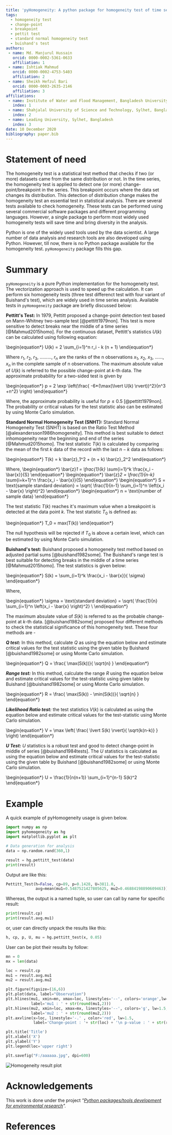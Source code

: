 ```yaml
---
title: 'pyHomogeneity: A python package for homogeneity test of time series data'
tags:
  - homogeneity test
  - change-point
  - breakpoint
  - pettit test
  - standard normal homogeneity test
  - buishand's test
authors:
 - name: Md. Manjurul Hussain
   orcid: 0000-0002-5361-0633
   affiliation: 1
 - name: Ishtiak Mahmud
   orcid: 0000-0002-4753-5403
   affiliation: 2
 - name: Sheikh Hefzul Bari
   orcid: 0000-0003-2635-2146
   affiliation: 3  
affiliations:
 - name: Institute of Water and Flood Management, Bangladesh University of Engineering and Technology, Dhaka, Bangladesh
   index: 1
 - name: Shahjalal University of Science and Technology, Sylhet, Bangladesh
   index: 2
 - name: Leading University, Sylhet, Bangladesh
   index: 3
date: 10 December 2020
bibliography: paper.bib
---
```


# Statement of need
The homogeneity test is a statistical test method that checks if two (or more) datasets came from the same distribution or not. In the time series, the homogeneity test is applied to detect one (or more) change-point/breakpoint in the series. This breakpoint occurs where the data set changes its distribution. This  detection of distribution change makes the homogeneity test an essential test in statistical analysis. There are several tests available to check homogeneity. These tests can be performed using several commercial software packages and different programming languages. However, a single package to perform most widely used homogeneity tests will save time and bring diversity in the analysis.

Python is one of the widely used tools used by the data scientist. A large number of data analysis and research tools are also developed using Python. However, till now, there is no Python package available for the homogeneity test. `pyHomogeneity` package fills this gap.

# Summary
`pyHomogeneity` is a pure Python implementation for the homogeneity test. The vectorization approach is used to speed up the calculation. It can perform six homogeneity tests (three test differenct test with four variant of Buishand's test), which are widely used in time series analysis. Available tests in `pyHomogeneity` package are briefly discussed below:

**Pettitt's Test:** In 1979, Pettitt proposed a change-point detection test based on Mann-Whitney two-sample test [@pettitt1979non]. This test is more sensitive to detect breaks near the middle of a time series [@Mahmud2015homo]. For the continuous dataset, Pettitt's statistics $U(k)$ can be calculated using following equation:

\begin{equation*}
U(k) = 2 \sum_{i=1}^n r_i - k (n + 1)
\end{equation*}

Where $r_1$,  $r_2$,  $r_3$, ………, $r_n$ are the ranks of the n observations $x_1$, $x_2$, $x_3$, ......, $x_n$ in the complete sample of n observations. The maximum absolute value of $U(k)$ is referred to the possible change-point at $k$-th data. The approximate probability for a two-sided test is given by

\begin{equation*}
p = 2 \exp  \left(\frac{ -6*(\max(\lvert U(k) \rvert))^2}{n^3 +n^2} \right)
\end{equation*}

Where, the approximate probability is useful for $p \leq 0.5$ [@pettitt1979non]. The probability or critical values for the test statistic also can be estimated by using Monte Carlo simulation.

**Standard Normal Homogeneity Test (SNHT):** Standard Normal Homogeneity Test (SNHT) is based on the Ratio Test Method [@alexandersson1986homogeneity].  This method is best suitable to detect inhomogeneity near the beginning and end of the series [@Mahmud2015homo]. The test statistic $T(k)$ is calculated by comparing the mean of the first $k$ data of the record with the last $n-k$ data as follows:

\begin{equation*}
T(k) = k \bar{z}_1^2 + (n + k) \bar{z}_2^2
\end{equation*}

Where,
\begin{equation*}
\bar{z}_1 = \frac{1}{k} \sum_{i=1}^k \frac{x_i - \bar{x}}{S}
\end{equation*}
\begin{equation*}
\bar{z}_2 = \frac{1}{n-k} \sum_{i=k+1}^n \frac{x_i - \bar{x}}{S}
\end{equation*}
\begin{equation*}
S = \text{sample standard deviation} = \sqrt{ \frac{1}{n-1} \sum_{i=1}^n \left(x_i - \bar{x} \right)^2}
\end{equation*}
\begin{equation*}
n = \text{number of sample data}
\end{equation*}

The test statistic $T(k)$ reaches it's maximum value when a breakpoint is detected at the data point $k$. The test statistic $T_0$ is defined as:

\begin{equation*}
T_0 = max(T(k))
\end{equation*}

The null hypothesis will be rejected if $T_0$ is above a certain level, which can be estimated by using Monte Carlo simulation.

**Buishand's test:** Buishand proposed a homogeneity test method based on adjusted partial sums [@buishand1982some]. The Buishand's range test is best suitable for detecting breaks in the middle of a time series [@Mahmud2015homo]. The test statistics is given below:

\begin{equation*}
S(k) = \sum_{i=1}^k \frac{x_i - \bar{x}}{ \sigma}
\end{equation*}

Where,

\begin{equation*}
\sigma = \text{standard deviation} = \sqrt{ \frac{1}{n} \sum_{i=1}^n \left(x_i - \bar{x} \right)^2} \\
\end{equation*}

The maximum absulate value of $S(k)$ is referred to as the probable change-point at $k$-th data.
[@buishand1982some] proposed four different methods to check the statistical significance of this homogeneity test. These four methods are -

**_Q test:_**  In this method, calculate $Q$ as using the equation below and estimate critical values for the test statistic using the given table by Buishand [@buishand1982some] or using Monte Carlo simulation.

\begin{equation*}
Q = \frac{ \max(S(k))}{ \sqrt{n} }
\end{equation*}

**_Range test:_** In this method, calculate the range $R$ using the equation below and estimate critical values for the test-statistic using given table by Buishand [@buishand1982some] or using Monte Carlo simulation.

\begin{equation*}
R = \frac{ \max(S(k)) - \min(S(k))}{ \sqrt{n} }
\end{equation*}

**_Likelihood Ratio test:_** the test statistics $V(k)$ is calculated as using the equation below and estimate critical values for the test-statistic using Monte Carlo simulation.

\begin{equation*}
V = \max \left( \frac{ \lvert S(k) \rvert}{ \sqrt{k(n-k)} } \right)
\end{equation*}

**_U Test:_** $U$ statistics is a robust test and good to detect change-point in middle of series [@buishand1984tests]. The $U$ statistics is calculated as using the equation below and estimate critical values for the test-statistic using the given table by Buishand [@buishand1982some] or using Monte Carlo simulation.

\begin{equation*}
U = \frac{1}{n(n+1)} \sum_{i=1}^{n-1} S(k)^2
\end{equation*}

# Example
A quick example of pyHomogeneity usage is given below.
``` python
import numpy as np
import pyhomogeneity as hg
import matplotlib.pyplot as plt

# Data generation for analysis
data = np.random.rand(360,1)

result = hg.pettitt_test(data)
print(result)
```
Output are like this:
``` python
Pettitt_Test(h=False, cp=89, p=0.1428, U=3811.0,
             avg=mean(mu1=0.5487521427805625, mu2=0.46884198890609463))
```
Whereas, the output is a named tuple, so user can call by name for specific result:
``` python
print(result.cp)
print(result.avg.mu1)
```

or, user can directly unpack the results like this:
``` python
h, cp, p, U, mu = hg.pettitt_test(x, 0.05)
```

User can be plot their results by follow:
``` python
mn = 0
mx = len(data)

loc = result.cp
mu1 = result.avg.mu1
mu2 = result.avg.mu2

plt.figure(figsize=(16,6))
plt.plot(data, label="Observation")
plt.hlines(mu1, xmin=mn, xmax=loc, linestyles='--', colors='orange',lw=1.5,
           label='mu1 : ' + str(round(mu1,2)))
plt.hlines(mu2, xmin=loc, xmax=mx, linestyles='--', colors='g', lw=1.5,
           label='mu2 : ' + str(round(mu2,2)))
plt.axvline(x=loc, linestyle='-.' , color='red', lw=1.5,
            label='Change-point : '+ str(loc) + '\n p-value : ' + str(result.p))

plt.title('Title')
plt.xlabel('X')
plt.ylabel('Y')
plt.legend(loc='upper right')

plt.savefig("F:/aaaaaa.jpg", dpi=600)
```

![Homogeneity result plot](Fig1.jpg)

# Acknowledgements
This work is done under the project _"[Python packages/tools development for environmental research](https://www.researchgate.net/project/Python-packages-tools-development-for-environmental-research)"._

# References